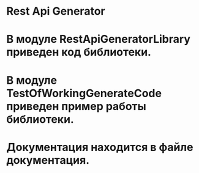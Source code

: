 # Rest Api Generator
# В модуле RestApiGeneratorLibrary приведен код библиотеки.
# В модуле TestOfWorkingGenerateCode приведен пример работы библиотеки.
# Документация находится в файле документация.
